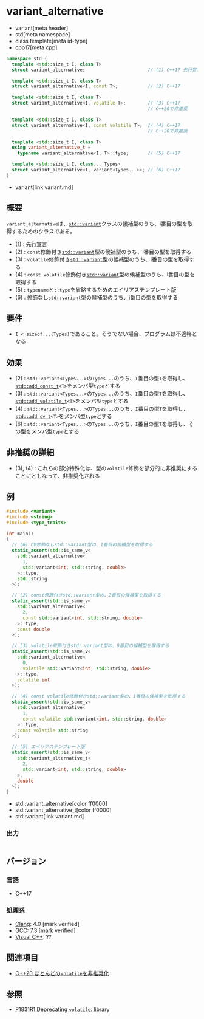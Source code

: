 # variant_alternative
* variant[meta header]
* std[meta namespace]
* class template[meta id-type]
* cpp17[meta cpp]

```cpp
namespace std {
  template <std::size_t I, class T>
  struct variant_alternative;                       // (1) C++17 先行宣言

  template <std::size_t I, class T>
  struct variant_alternative<I, const T>;           // (2) C++17

  template <std::size_t I, class T>
  struct variant_alternative<I, volatile T>;        // (3) C++17
                                                    // C++20で非推奨

  template <std::size_t I, class T>
  struct variant_alternative<I, const volatile T>;  // (4) C++17
                                                    // C++20で非推奨

  template <std::size_t I, class T>
  using variant_alternative_t =
    typename variant_alternative<I, T>::type;       // (5) C++17

  template <std::size_t I, class... Types>
  struct variant_alternative<I, variant<Types...>>; // (6) C++17
}
```
* variant[link variant.md]

## 概要
`variant_alternative`は、[`std::variant`](variant.md)クラスの候補型のうち、i番目の型を取得するためのクラスである。

- (1) : 先行宣言
- (2) : `const`修飾付き[`std::variant`](variant.md)型の候補型のうち、i番目の型を取得する
- (3) : `volatile`修飾付き[`std::variant`](variant.md)型の候補型のうち、i番目の型を取得する
- (4) : `const volatile`修飾付き[`std::variant`](variant.md)型の候補型のうち、i番目の型を取得する
- (5) : `typename`と`::type`を省略するためのエイリアステンプレート版
- (6) : 修飾なし[`std::variant`](variant.md)型の候補型のうち、i番目の型を取得する


## 要件
- `I < sizeof...(Types)`であること。そうでない場合、プログラムは不適格となる


## 効果
- (2) : `std::variant<Types...>`の`Types...`のうち、`I`番目の型`T`を取得し、[`std::add_const_t`](/reference/type_traits/add_const.md)`<T>`をメンバ型`type`とする
- (3) : `std::variant<Types...>`の`Types...`のうち、`I`番目の型`T`を取得し、[`std::add_volatile_t`](/reference/type_traits/add_volatile.md)`<T>`をメンバ型`type`とする
- (4) : `std::variant<Types...>`の`Types...`のうち、`I`番目の型`T`を取得し、[`std::add_cv_t`](/reference/type_traits/add_cv.md)`<T>`をメンバ型`type`とする
- (6) : `std::variant<Types...>`の`Types...`のうち、`I`番目の型`T`を取得し、その型をメンバ型`type`とする


## 非推奨の詳細
- (3), (4) : これらの部分特殊化は、型の`volatile`修飾を部分的に非推奨にすることにともなって、非推奨化される


## 例
```cpp example
#include <variant>
#include <string>
#include <type_traits>

int main()
{
  // (6) CV修飾なしstd::variant型の、1番目の候補型を取得する
  static_assert(std::is_same_v<
    std::variant_alternative<
      1,
      std::variant<int, std::string, double>
    >::type,
    std::string
  >);

  // (2) const修飾付きstd::variant型の、2番目の候補型を取得する
  static_assert(std::is_same_v<
    std::variant_alternative<
      2,
      const std::variant<int, std::string, double>
    >::type,
    const double
  >);

  // (3) volatile修飾付きstd::variant型の、0番目の候補型を取得する
  static_assert(std::is_same_v<
    std::variant_alternative<
      0,
      volatile std::variant<int, std::string, double>
    >::type,
    volatile int
  >);

  // (4) const volatile修飾付きstd::variant型の、1番目の候補型を取得する
  static_assert(std::is_same_v<
    std::variant_alternative<
      1,
      const volatile std::variant<int, std::string, double>
    >::type,
    const volatile std::string
  >);

  // (5) エイリアステンプレート版
  static_assert(std::is_same_v<
    std::variant_alternative_t<
      2,
      std::variant<int, std::string, double>
    >,
    double
  >);
}
```
* std::variant_alternative[color ff0000]
* std::variant_alternative_t[color ff0000]
* std::variant[link variant.md]

### 出力
```
```

## バージョン
### 言語
- C++17

### 処理系
- [Clang](/implementation.md#clang): 4.0 [mark verified]
- [GCC](/implementation.md#gcc): 7.3 [mark verified]
- [Visual C++](/implementation.md#visual_cpp): ??


## 関連項目
- [C++20 ほとんどの`volatile`を非推奨化](/lang/cpp20/deprecating_volatile.md)


## 参照
- [P1831R1 Deprecating `volatile`: library](http://www.open-std.org/jtc1/sc22/wg21/docs/papers/2020/p1831r1.html)
